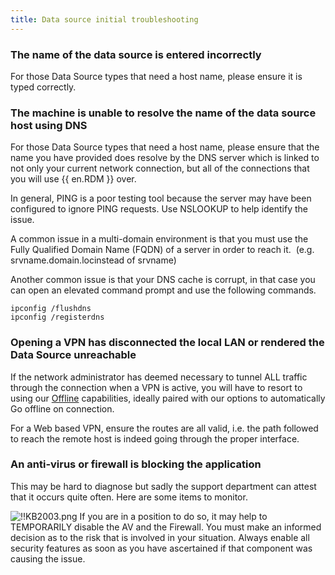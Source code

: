 ```yaml
---
title: Data source initial troubleshooting
---
```

### The name of the data source is entered incorrectly
For those Data Source types that need a host name, please ensure it is typed correctly.
### The machine is unable to resolve the name of the data source host using DNS
For those Data Source types that need a host name, please ensure that the name you have provided does resolve by the DNS server which is linked to not only your current network connection, but all of the connections that you will use {{ en.RDM }} over.  

In general, PING is a poor testing tool because the server may have been configured to ignore PING requests. Use NSLOOKUP to help identify the issue.  

A common issue in a multi-domain environment is that you must use the Fully Qualified Domain Name (FQDN) of a server in order to reach it.  (e.g. srvname.domain.locinstead of srvname)  

Another common issue is that your DNS cache is corrupt, in that case you can open an elevated command prompt and use the following commands.  

```
ipconfig /flushdns  
ipconfig /registerdns
```
### Opening a VPN has disconnected the local LAN or rendered the Data Source unreachable
If the network administrator has deemed necessary to tunnel ALL traffic through the connection when a VPN is active, you will have to resort to using our [Offline](/rdm/windows/data-sources/offline-mode/) capabilities, ideally paired with our options to automatically Go offline on connection.  

For a Web based VPN, ensure the routes are all valid, i.e. the path followed to reach the remote host is indeed going through the proper interface.
### An anti-virus or firewall is blocking the application
This may be hard to diagnose but sadly the support department can attest that it occurs quite often. Here are some items to monitor.  

![!!KB2003.png](https://webdevolutions.azureedge.net/docs/en/kb/KB2003.png)
If you are in a position to do so, it may help to TEMPORARILY disable the AV and the Firewall. You must make an informed decision as to the risk that is involved in your situation. Always enable all security features as soon as you have ascertained if that component was causing the issue.
